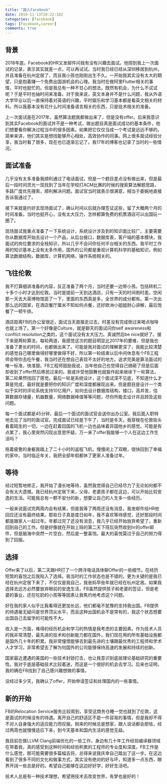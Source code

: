 ```yaml
---
title: "踏入Facebook"
date: 2019-11-13T20:22:18Z
categories: [facebook]
tags: [Facebook,career]
comments: true
---
```


## 背景

2018年底，Facebook的HR又发邮件问我有没有兴趣去面试。他捞到我上一次面试的记录，表示其实就差一点，可以再试试。当时我已经已经从深圳移居到杭州，并且准备在杭州定居了，而且我小孩也刚刚出生不久。一开始我其实没有太大的期望，只是抱着赚一个免费出国游机会的心理。我当时在做阿里Flutter相关的事情，平时也挺忙的。但是我总有一种不甘心的想法，既然有机会，为什么不试试呢？于是平时也抽时间来准备。对于我来说，英文本身并不是什么问题，我从外语大学毕业以后一直保持着对英语的兴趣，平时娱乐和学习基本都是看英文相关的材料。所以我基本没有花什么时间准备语言相关的东西，只是技术相关的准备。

上一次面试是在2017年，虽然算法题我都做出来了，但是没有offer。后来我意识到其实Facebook的面试并不是一种考试，做出题目真是面试成功的基本条件，他们想要看你解决过程当中的很多因素。如果把它仅仅当成一个考试是远远不够的。简单来讲，他们其实是想找能够开心相处，高效协作的同事。网上很多面试经验分享，我当时看了很多，现在也已逐渐忘记了。我17年的博客也记录了当时的一些情况。

## 面试准备
几乎没有太多准备我顺利通过了电话面试，但是一个题目差点没有做出来，但是最后一段时间灵光一现找到了当年在学校打ACM比赛的时候的搜索算法解题思路，多路广度优先搜索，顺利解决问题。面试官当时就表示很满意，相当于委婉地直接告诉我通过了。

接下来就是约好去现场面试了，确认时间以后就办理签证这些，留了大概两个月的时间准备。当时也挺开心，没有太大压力，怎样都算免费的机票酒店可以出国玩一圈了。

现场面试我重点准备了一下系统设计，系统设计涉及到的知识面比较广。主要需要你从数据库开始去设计一个产品，从后台接口，数据库表，客户端的基本模块，我面试的岗位要求的全栈知识，所以几乎不会问你任何平台相关的东西。我平时工作用的知识基本上没有太多作用，国外的公司都是重视计算机科学的基础知识，例如算法数据结构，数据库，计算机网络，操作系统相关的。

## 飞往伦敦

我不打算细讲准备的内容，反正准备了两个月，当时还要一边带小孩。包括转机二十多个小时才达到伦敦。当时是提前一天到达酒店，只有一天的时间倒时差。空闲那一天去大英博物馆逛了一下，里面的东西真是多，全世界的成分都有。第一次出那么远的国家，在酒店餐厅厘米不知如何点餐，还好欧洲小姐姐耐心讲解，最后饱餐了一顿牛排。

酒店距离FB的办公室很近，面试当天直接走过去，时差没有完成倒过来喝点咖啡也就上场了。第一个好像是Culture，就是聊天的面试问你self awareness和conflict resolution之类的，这个面试没有太大压力。真诚然后be nice就好了。接下来是两轮算法，每轮两道，我感觉这次的题目明显比2017年的要难，但是我也准备了更长的时间，也都做出来了。可能是我对面试的理解更深了，我能比较清楚的感觉自己哪里做得好哪里做得不好，所以第一轮结束以后中间休息有个FB工程师会带你去吃午餐，我当时还在想自己表现不太好的地方。追求完美是算法面试的唯一标准，快准狠。FB工程师鼓励我说，当年他自己也觉得自己搞砸了但是后面却收到了offer然后移民过来的。我或许受他鼓舞也就振作起来继续下一轮算法，第二轮果然找回了感觉。最后一轮是系统设计，这个面试深不见底，不知道什么才算是完成，最好就是要把你的知识广度和深度都展现出来。但是题目是设计一个类似于实时的评论系统支持10亿用户，如何去设计数据库结构，接口，高并发，估算数据存储量，机器数量，网络数据峰值等等问题，尽你所能去设计并且顾及这些问题。

每一个面试都是45分钟，最后一个面试的面试官会送你出办公室。我后面入职特地去见了当时的面试官。完成面试已经是下午了，当时是冬天，我穿梭在伦敦街头看着陌生的一切，一边在赶着回国的飞机一边也品味着异国他乡的感觉。可能是有点累了，我心里突然闪现出意思怀疑，万一来了offer我能够一个人在这边工作生活吗？

拖着疲惫的身躯我踏上了二十小时的返程飞机，慢慢闭上了双眼，很快回到了幸福的家中。当时临近年关，我把全部年假都休了更家人准备过年。

## 等待
经过短暂地修正，我开始了漫长地等待，虽然我觉得自己已经尽力了无论如何都不会有太大遗憾。我已经杭州定居下来，父母，老婆孩子都在这边，可以开始比较安逸的生活。可能我总有一颗不安分的新，想要让自己的人生多一些经历。

一般来说面试完两周内会有结果，但是我等了两周还没有消息，我发邮件给HR他回应还没有最终结果。那些日子真是度日如年，我不喜欢等待感觉，还好那段时间都是跟家人一起过年。年都过完了还没有消息，我几乎已经开始放弃希望了，重新回到自己的工作。但是好像就在开始上班的第二天下班后突然收到hr的offer邮件，但是脑海中突然一片空白，然后是一整喜悦。最大的喜悦莫过于自己的努力得到了回报。

## 选择

Offer来了以后，第二天跟HR打了一个跨洋电话具体聊Offer的一些细节。在经历短暂的喜悦之后我陷入了选择。我当时的工作状态也是不错的，更为关键的是我已经在杭州定居下来了，不仅仅是我自己，我爸妈早些年就已经在杭州定居。如果我选择去远方必然要放弃眼前的安逸生活，FB虽然提供孩子和老婆的签证，但是老婆的事业，还在吃奶的小孩等等因素让我焦灼地考虑这个问题。

好在我的家人似乎比我看得还更加长远，他们都毫不犹豫的支持我出国。FB提供的待遇毫无疑问是世界顶尖水平，而且这种出国机会不是常有的，我这个状态想要出国自己去留学的可能性不大。

收入是一方面，难得的经历机会和学习的热情是我考虑的主要因素。作为技术人员的我非常清楚，最先进的技术和创新能力都在国外，我们现在用的所有基础设施都是国外几十年的积累。我非常憧憬能够去到最先进的土壤跟最优秀的工程师和学术人才学习，非常希望去了解为何国外的公司能够保持高速的发展和持续的创新。

国家最近遭遇的美国的一些技术封锁打击，也让我意识到底层理论基础研究的重要性。我对于底层基础技术比较着迷，而这是一个很好的机会去学习。后来也证明，我的确在FB找到了自己感兴趣想做的事情。

没经过多少天，我确认了offer，开始申请签证和处理国内的一些事情。

## 新的开始

FB的Relocation Service服务比较周到，享受这商务仓睡一觉也就到了伦敦，这是面试的时候没有的待遇。离开自己的舒适区不是一件容易的事情，但是我却不得不对人自身强大的适应能力而叹服。刚来的时候总是想家，跟人说话都会胆怯，经过两周也就慢慢适应下来，到今天基本和国内生活的感觉无益。

我目前在做LLVM Clang前端优化的一些工作，身边有几十年工作经验编译器领域在带着我，真的感受到这种时间和经验积累的工程师的专业度和深度。FB工作是什么感觉，那可能需要很多篇幅去将，总得来说我庆幸自己踏出了这一步。在这边看到了很多不同的文化和做事方式，其实没有绝对的好与坏，知道多一点东西，眼界开阔一些总是好的。希望自己能够在这边好好学，好好生活吧。

技术人总是有一种技术理想，希望用技术去改变世界，有梦也是好的！
